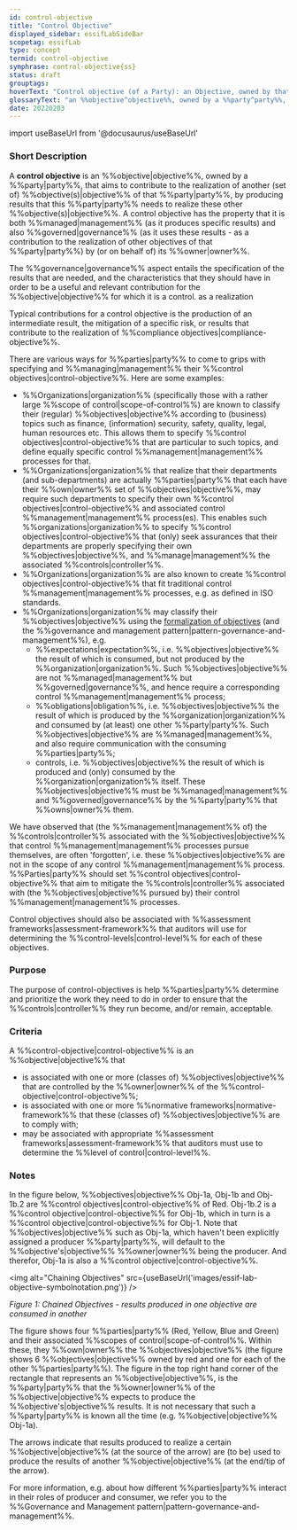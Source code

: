 ```yaml
---
id: control-objective
title: "Control Objective"
displayed_sidebar: essifLabSideBar
scopetag: essifLab
type: concept
termid: control-objective
symphrase: control-objective{ss}
status: draft
grouptags:
hoverText: "Control objective (of a Party): an Objective, owned by that Party, that aims to contribute to the realization of another (set of) Objective(s) of that Party, by producing results that this Party needs to realize these other Objective(s)."
glossaryText: "an %%objective^objective%%, owned by a %%party^party%%, that aims to contribute to the realization of another (set of) %%objective(s)^objective%% of that %%party^party%%, by producing results that this %%party^party%% needs to realize these other %%objective(s)^objective%%."
date: 20220203
---
```


import useBaseUrl from '@docusaurus/useBaseUrl'

### Short Description
A **control objective** is an %%objective|objective%%, owned by a %%party|party%%, that aims to contribute to the realization of another (set of) %%objective(s)|objective%% of that %%party|party%%, by producing results that this %%party|party%% needs to realize these other %%objective(s)|objective%%. A control objective has the property that it is both %%managed|management%% (as it produces specific results) and also %%governed|governance%% (as it uses these results - as a contribution to the realization of other objectives of that %%party|party%%) by (or on behalf of) its %%owner|owner%%.

The %%governance|governance%% aspect entails the specification of the results that are needed, and the characteristics that they should have in order to be a useful and relevant contribution for the %%objective|objective%% for which it is a control.  as a realization

Typical contributions for a control objective is the production of an intermediate result, the mitigation of a specific risk, or results that contribute to the realization of %%compliance objectives|compliance-objective%%.

There are various ways for %%parties|party%% to come to grips with specifying and %%managing|management%% their %%control objectives|control-objective%%. Here are some examples:

- %%Organizations|organization%% (specifically those with a rather large %%scope of control|scope-of-control%%) are known to classify their (regular) %%objectives|objective%% according to (business) topics such as finance, (information) security, safety, quality, legal, human resources etc. This allows them to specify %%control objectives|control-objective%% that are particular to such topics, and define equally specific control %%management|management%% processes for that.
- %%Organizations|organization%% that realize that their departments (and sub-departments) are actually %%parties|party%% that each have their %%own|owner%% set of %%objectives|objective%%, may require such departments to specify their own %%control objectives|control-objective%% and associated control %%management|management%% process(es). This enables such %%organizations|organization%% to specify %%control objectives|control-objective%% that (only) seek assurances that their departments are properly specifying their own %%objectives|objective%%, and %%manage|management%% the associated %%controls|controller%%.
- %%Organizations|organization%% are also known to create %%control objectives|control-objective%% that fit traditional control %%management|management%% processes, e.g. as defined in ISO standards.
- %%Organizations|organization%% may classify their %%objectives|objective%% using the [formalization of objectives](./objective#formalization) (and the %%governance and management pattern|pattern-governance-and-management%%), e.g.
  - %%expectations|expectation%%, i.e. %%objectives|objective%% the result of which is consumed, but not produced by the %%organization|organization%%. Such %%objectives|objective%% are not %%managed|management%% but %%governed|governance%%, and hence require a corresponding control %%management|management%% process;
  - %%obligations|obligation%%, i.e. %%objectives|objective%% the result of which is produced by the %%organization|organization%% and consumed by (at least) one other %%party|party%%. Such %%objectives|objective%% are %%managed|management%%, and also require communication with the consuming %%parties|party%%;
  - controls, i.e. %%objectives|objective%% the result of which is produced and (only) consumed by the %%organization|organization%% itself. These %%objectives|objective%% must be %%managed|management%% and %%governed|governance%% by the %%party|party%% that %%owns|owner%% them.

We have observed that (the %%management|management%% of) the %%controls|controller%% associated with the %%objectives|objective%% that control %%management|management%% processes pursue themselves, are often 'forgotten', i.e. these %%objectives|objective%% are not in the scope of any control %%management|management%% process. %%Parties|party%% should set %%control objectives|control-objective%% that aim to mitigate the %%controls|controller%% associated with (the %%objectives|objective%% pursued by) their control %%management|management%% processes.

Control objectives should also be associated with %%assessment frameworks|assessment-framework%% that auditors will use for determining the %%control-levels|control-level%% for each of these objectives.

### Purpose
The purpose of control-objectives is help %%parties|party%% determine and prioritize the work they need to do in order to ensure that the %%controls|controller%% they run become, and/or remain, acceptable.

### Criteria
A %%control-objective|control-objective%% is an %%objective|objective%% that
- is associated with one or more (classes of) %%objectives|objective%% that are controlled by the %%owner|owner%% of the %%control-objective|control-objective%%;
- is associated with one or more %%normative frameworks|normative-framework%% that these (classes of) %%objectives|objective%% are to comply with;
- may be associated with appropriate %%assessment frameworks|assessment-framework%% that auditors must use to determine the %%level of control|control-level%%.

### Notes

In the figure below, %%objectives|objective%% Obj-1a, Obj-1b and Obj-1b.2 are %%control objectives|control-objective%% of Red. Obj-1b.2 is a %%control objective|control-objective%% for Obj-1b, which in turn is a %%control objective|control-objective%% for Obj-1. Note that %%objectives|objective%% such as Obj-1a, which haven't been explicitly assigned a producer %%party|party%%, will default to the %%objective's|objective%% %%owner|owner%% being the producer. And therefor, Obj-1a is also a %%control objective|control-objective%%.

<img
  alt="Chaining Objectives"
  src={useBaseUrl('images/essif-lab-objective-symbolnotation.png')}
/>

*Figure 1: Chained Objectives - results produced in one objective are consumed in another*

The figure shows four %%parties|party%% (Red, Yellow, Blue and Green) and their associated %%scopes of control|scope-of-control%%. Within these, they %%own|owner%% the %%objectives|objective%% (the figure shows 6 %%objectives|objective%% owned by red and one for each of the other %%parties|party%%). The figure in the top right hand corner of the rectangle that represents an %%objective|objective%%, is the %%party|party%% that the %%owner|owner%% of the %%objective|objective%% expects to produce the %%objective's|objective%% results. It is not necessary that such a %%party|party%% is known all the time (e.g. %%objective|objective%% Obj-1a).

The arrows indicate that results produced to realize a certain %%objective|objective%% (at the source of the arrow) are (to be) used to produce the results of another %%objective|objective%% (at the end/tip of the arrow).

For more information, e.g. about how different %%parties|party%% interact in their roles of producer and consumer, we refer you to the %%Governance and Management pattern|pattern-governance-and-management%%.